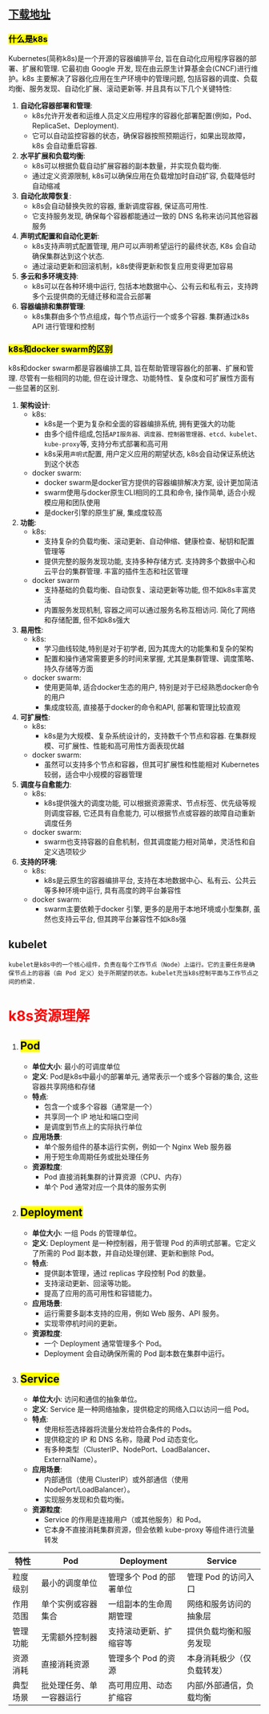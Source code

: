 ## [下载地址](https://www.downloadkubernetes.com)

### <mark>什么是k8s</mark>

Kubernetes(简称k8s)是一个开源的容器编排平台, 旨在自动化应用程序容器的部署、扩展和管理. 它最初由 Google 开发, 现在由云原生计算基金会(CNCF)进行维护。k8s 主要解决了容器化应用在生产环境中的管理问题, 包括容器的调度、负载均衡、服务发现、自动化扩展、滚动更新等.
并且具有以下几个关键特性:

1. **自动化容器部署和管理**: 
    - k8s允许开发者和运维人员定义应用程序的容器化部署配置(例如，Pod、ReplicaSet、Deployment).
    - 它可以自动监控容器的状态，确保容器按照预期运行，如果出现故障，k8s 会自动重启容器.
2. **水平扩展和负载均衡**: 
    - k8s可以根据负载自动扩展容器的副本数量，并实现负载均衡.
    - 通过定义资源限制, k8s可以确保应用在负载增加时自动扩容, 负载降低时自动缩减
3. **自动化故障恢复**: 
    - k8s会自动替换失败的容器, 重新调度容器, 保证高可用性.
    - 它支持服务发现, 确保每个容器都能通过一致的 DNS 名称来访问其他容器服务
4. **声明式配置和自动化更新**: 
    - k8s支持声明式配置管理, 用户可以声明希望运行的最终状态, K8s 会自动确保集群达到这个状态.
    - 通过滚动更新和回滚机制，k8s使得更新和恢复应用变得更加容易
5. **多云和多环境支持**: 
    - k8s可以在各种环境中运行, 包括本地数据中心、公有云和私有云，支持跨多个云提供商的无缝迁移和混合云部署
6. **容器编排和集群管理**: 
    - k8s集群由多个节点组成，每个节点运行一个或多个容器. 集群通过k8s API 进行管理和控制

### <mark>k8s和docker swarm的区别</mark>

k8s和docker swarm都是容器编排工具, 旨在帮助管理容器化的部署、扩展和管理. 尽管有一些相同的功能, 但在设计理念、功能特性、复杂度和可扩展性方面有一些显著的区别.

1. **架构设计**:
    - k8s:
        - k8s是一个更为复杂和全面的容器编排系统, 拥有更强大的功能
        - 由多个组件组成,包括`API服务器、调度器、控制器管理器、etcd、kubelet、kube-proxy`等, 支持分布式部署和高可用
        - k8s采用`声明式`配置, 用户定义应用的期望状态, k8s会自动保证系统达到这个状态
    - docker swarm:
        - docker swarm是docker官方提供的容器编排解决方案, 设计更加简洁
        - swarm使用与docker原生CLI相同的工具和命令, 操作简单, 适合小规模应用和团队使用
        - 是docker引擎的原生扩展, 集成度较高
2. **功能**:
    - k8s:
        - 支持复杂的负载均衡、滚动更新、自动伸缩、健康检查、秘钥和配置管理等
        - 提供完整的服务发现功能, 支持多种存储方式. 支持跨多个数据中心和云平台的集群管理. 丰富的插件生态和社区管理
    - docker swarm
        - 支持基础的负载均衡、自动恢复、滚动更新等功能, 但不如k8s丰富灵活
        - 内置服务发现机制, 容器之间可以通过服务名称互相访问. 简化了网络和存储配置, 但不如k8s强大
3. **易用性**:
    - k8s:
        - 学习曲线较陡,特别是对于初学者, 因为其庞大的功能集和复杂的架构
        - 配置和操作通常需要更多的时间来掌握, 尤其是集群管理、调度策略、持久存储等方面
    - docker swarm:
        - 使用更简单, 适合docker生态的用户, 特别是对于已经熟悉docker命令的用户
        - 集成度较高, 直接基于docker的命令和API, 部署和管理比较直观
4. **可扩展性**:
    - k8s:
        - k8s是为大规模、复杂系统设计的，支持数千个节点和容器. 在集群规模、可扩展性、性能和高可用性方面表现优越
    - docker swarm:
        - 虽然可以支持多个节点和容器，但其可扩展性和性能相对 Kubernetes 较弱，适合中小规模的容器管理
5. **调度与自愈能力**:
    - k8s:
        - k8s提供强大的调度功能, 可以根据资源需求、节点标签、优先级等规则调度容器, 它还具有自愈能力, 可以根据节点或容器的故障自动重新调度任务
    - docker swarm:
        - swarm也支持容器的自愈机制，但其调度能力相对简单，灵活性和自定义选项较少
6. **支持的环境**:
    - k8s:
        - k8s是云原生的容器编排平台, 支持在本地数据中心、私有云、公共云等多种环境中运行, 具有高度的跨平台兼容性
    - docker swarm:
        - swarm主要依赖于docker 引擎, 更多的是用于本地环境或小型集群, 虽然也支持云平台, 但其跨平台兼容性不如k8s强
## kubelet
`kubelet是k8s中的一个核心组件，负责在每个工作节点（Node）上运行。它的主要任务是确保节点上的容器（由 Pod 定义）处于所期望的状态。kubelet充当k8s控制平面与工作节点之间的桥梁.`

# <font color=red>k8s资源理解</font>
1. ##  <mark>**Pod**</mark>
   - **单位大小**: 最小的可调度单位
   - **定义**: Pod是k8s中最小的部署单元, 通常表示一个或多个容器的集合, 这些容器共享网络和存储
   - **特点**: 
     - 包含一个或多个容器（通常是一个）
     - 共享同一个 IP 地址和端口空间
     - 是调度到节点上的实际执行单位
   - **应用场景**: 
     - 单个服务组件的基本运行实例，例如一个 Nginx Web 服务器
     - 用于短生命周期任务或批处理任务
   - **资源粒度**: 
     - Pod 直接消耗集群的计算资源（CPU、内存）
     - 单个 Pod 通常对应一个具体的服务实例

2. ##  <mark>**Deployment**</mark>
   - **单位大小**: 一组 Pods 的管理单位。
   - **定义**: Deployment 是一种控制器，用于管理 Pod 的声明式部署。它定义了所需的 Pod 副本数，并自动处理创建、更新和删除 Pod。
   - **特点**:
     - 提供副本管理，通过 replicas 字段控制 Pod 的数量。
     - 支持滚动更新、回滚等功能。
     - 提高了应用的高可用性和容错能力。
   - **应用场景**:
     - 运行需要多副本支持的应用，例如 Web 服务、API 服务。
     - 实现零停机时间的更新。
   - **资源粒度**:
     - 一个 Deployment 通常管理多个 Pod。
     - Deployment 会自动确保所需的 Pod 副本数在集群中运行。

3. ##  <mark>**Service**</mark>
   - **单位大小**: 访问和通信的抽象单位。
   - **定义**: Service 是一种网络抽象，提供稳定的网络入口以访问一组 Pod。
   - **特点**:
     - 使用标签选择器将流量分发给符合条件的 Pods。
     - 提供稳定的 IP 和 DNS 名称，隐藏 Pod 动态变化。
     - 有多种类型（ClusterIP、NodePort、LoadBalancer、ExternalName）。
   - **应用场景**:
     - 内部通信（使用 ClusterIP）或外部通信（使用 NodePort/LoadBalancer）。
     - 实现服务发现和负载均衡。
   - **资源粒度**:
     - Service 的作用是连接用户（或其他服务）和 Pod。
     - 它本身不直接消耗集群资源，但会依赖 kube-proxy 等组件进行流量转发


| 特性 | Pod | Deployment | Service |
| --- | --- | --- | --- |
| 粒度级别 | 最小的调度单位 | 管理多个 Pod 的部署单位 | 管理 Pod 的访问入口 |
| 作用范围 | 单个实例或容器集合 | 一组副本的生命周期管理 | 网络和服务访问的抽象层 |
| 管理功能 | 无需额外控制器 | 支持滚动更新、扩缩容等 | 提供负载均衡和服务发现 |
| 资源消耗 | 直接消耗资源 | 管理多个 Pod 的资源 | 本身消耗极少（仅负载转发） |
| 典型场景 | 批处理任务、单一容器运行 | 高可用应用、动态扩缩容 | 内部/外部通信，负载均衡 |
